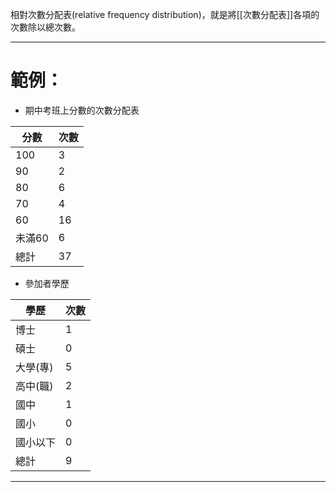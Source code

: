相對次數分配表(relative frequency distribution)，就是將[[次數分配表]]各項的次數除以總次數。
- - -
# 範例：
- 期中考班上分數的次數分配表

| 分數   | 次數  |
| ---- | --- |
| 100  | 3   |
| 90   | 2   |
| 80   | 6   |
| 70   | 4   |
| 60   | 16  |
| 未滿60 | 6   |
| 總計   | 37  |
- 參加者學歷

| 學歷    | 次數  |
| ----- | --- |
| 博士    | 1   |
| 碩士    | 0   |
| 大學(專) | 5   |
| 高中(職) | 2   |
| 國中    | 1   |
| 國小    | 0   |
| 國小以下  | 0   |
| 總計    | 9   |
- - -
